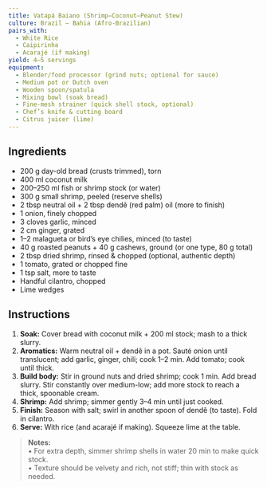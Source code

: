 ```yaml
---
title: Vatapá Baiano (Shrimp–Coconut–Peanut Stew)
culture: Brazil — Bahia (Afro-Brazilian)
pairs_with:
  - White Rice
  - Caipirinha
  - Acarajé (if making)
yield: 4–5 servings
equipment:
  - Blender/food processor (grind nuts; optional for sauce)
  - Medium pot or Dutch oven
  - Wooden spoon/spatula
  - Mixing bowl (soak bread)
  - Fine-mesh strainer (quick shell stock, optional)
  - Chef’s knife & cutting board
  - Citrus juicer (lime)
---
```


## Ingredients
- 200 g day-old bread (crusts trimmed), torn
- 400 ml coconut milk
- 200–250 ml fish or shrimp stock (or water)
- 300 g small shrimp, peeled (reserve shells)
- 2 tbsp neutral oil + 2 tbsp dendê (red palm) oil (more to finish)
- 1 onion, finely chopped
- 3 cloves garlic, minced
- 2 cm ginger, grated
- 1–2 malagueta or bird’s eye chilies, minced (to taste)
- 40 g roasted peanuts + 40 g cashews, ground (or one type, 80 g total)
- 2 tbsp dried shrimp, rinsed & chopped (optional, authentic depth)
- 1 tomato, grated or chopped fine
- 1 tsp salt, more to taste
- Handful cilantro, chopped
- Lime wedges

## Instructions
1. **Soak:** Cover bread with coconut milk + 200 ml stock; mash to a thick slurry.
2. **Aromatics:** Warm neutral oil + dendê in a pot. Sauté onion until translucent; add garlic, ginger, chili; cook 1–2 min. Add tomato; cook until thick.
3. **Build body:** Stir in ground nuts and dried shrimp; cook 1 min. Add bread slurry. Stir constantly over medium-low; add more stock to reach a thick, spoonable cream.
4. **Shrimp:** Add shrimp; simmer gently 3–4 min until just cooked.
5. **Finish:** Season with salt; swirl in another spoon of dendê (to taste). Fold in cilantro.
6. **Serve:** With rice (and acarajé if making). Squeeze lime at the table.

> **Notes:**  
> • For extra depth, simmer shrimp shells in water 20 min to make quick stock.  
> • Texture should be velvety and rich, not stiff; thin with stock as needed.
